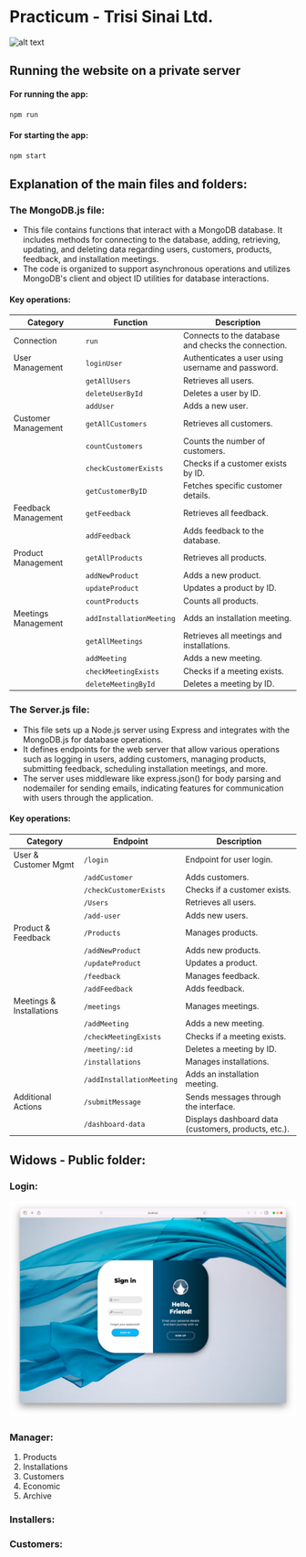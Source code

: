 # Practicum - Trisi Sinai Ltd.

![alt text](http://url/to/img.jpg "Title")

## Running the website on a private server

#### For running the app:

```bash
npm run
```

#### For starting the app:

```bash
npm start
```

## Explanation of the main files and folders:

### The MongoDB.js file:

- This file contains functions that interact with a MongoDB database. It includes methods for connecting to the database, adding, retrieving, updating, and deleting data regarding users, customers, products, feedback, and installation meetings.
- The code is organized to support asynchronous operations and utilizes MongoDB's client and object ID utilities for database interactions.

#### Key operations:

| Category            | Function                 | Description                                         |
| ------------------- | ------------------------ | --------------------------------------------------- |
| Connection          | `run`                    | Connects to the database and checks the connection. |
| User Management     | `loginUser`              | Authenticates a user using username and password.   |
|                     | `getAllUsers`            | Retrieves all users.                                |
|                     | `deleteUserById`         | Deletes a user by ID.                               |
|                     | `addUser`                | Adds a new user.                                    |
| Customer Management | `getAllCustomers`        | Retrieves all customers.                            |
|                     | `countCustomers`         | Counts the number of customers.                     |
|                     | `checkCustomerExists`    | Checks if a customer exists by ID.                  |
|                     | `getCustomerByID`        | Fetches specific customer details.                  |
| Feedback Management | `getFeedback`            | Retrieves all feedback.                             |
|                     | `addFeedback`            | Adds feedback to the database.                      |
| Product Management  | `getAllProducts`         | Retrieves all products.                             |
|                     | `addNewProduct`          | Adds a new product.                                 |
|                     | `updateProduct`          | Updates a product by ID.                            |
|                     | `countProducts`          | Counts all products.                                |
| Meetings Management | `addInstallationMeeting` | Adds an installation meeting.                       |
|                     | `getAllMeetings`         | Retrieves all meetings and installations.           |
|                     | `addMeeting`             | Adds a new meeting.                                 |
|                     | `checkMeetingExists`     | Checks if a meeting exists.                         |
|                     | `deleteMeetingById`      | Deletes a meeting by ID.                            |

### The Server.js file:

- This file sets up a Node.js server using Express and integrates with the MongoDB.js for database operations.
- It defines endpoints for the web server that allow various operations such as logging in users, adding customers, managing products, submitting feedback, scheduling installation meetings, and more.
- The server uses middleware like express.json() for body parsing and nodemailer for sending emails, indicating features for communication with users through the application.

#### Key operations:

| Category                 | Endpoint                  | Description                                          |
| ------------------------ | ------------------------- | ---------------------------------------------------- |
| User & Customer Mgmt     | `/login`                  | Endpoint for user login.                             |
|                          | `/addCustomer`            | Adds customers.                                      |
|                          | `/checkCustomerExists`    | Checks if a customer exists.                         |
|                          | `/Users`                  | Retrieves all users.                                 |
|                          | `/add-user`               | Adds new users.                                      |
| Product & Feedback       | `/Products`               | Manages products.                                    |
|                          | `/addNewProduct`          | Adds new products.                                   |
|                          | `/updateProduct`          | Updates a product.                                   |
|                          | `/feedback`               | Manages feedback.                                    |
|                          | `/addFeedback`            | Adds feedback.                                       |
| Meetings & Installations | `/meetings`               | Manages meetings.                                    |
|                          | `/addMeeting`             | Adds a new meeting.                                  |
|                          | `/checkMeetingExists`     | Checks if a meeting exists.                          |
|                          | `/meeting/:id`            | Deletes a meeting by ID.                             |
|                          | `/installations`          | Manages installations.                               |
|                          | `/addInstallationMeeting` | Adds an installation meeting.                        |
| Additional Actions       | `/submitMessage`          | Sends messages through the interface.                |
|                          | `/dashboard-data`         | Displays dashboard data (customers, products, etc.). |

## Widows - Public folder:

### Login:

![alt text](Public/src/images/ReadmeImages/Signin.png "SignIn Page")

### Manager:

1. Products
2. Installations
3. Customers
4. Economic
5. Archive

### Installers:

### Customers:

##

##

##

##

##

##
